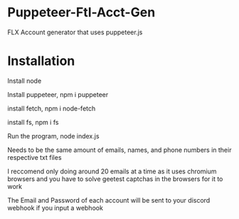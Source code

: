 # Puppeteer-Ftl-Acct-Gen
FLX Account generator that uses puppeteer.js 

# Installation 
Install node

Install puppeteer, npm i puppeteer 

install fetch, npm i node-fetch 

install fs, npm i fs

Run the program, node index.js 

Needs to be the same amount of emails, names, and phone numbers in their respective txt files 

I reccomend only doing around 20 emails at a time as it uses chromium browsers and you have to solve geetest captchas in the browsers for it to work

The Email and Password of each account will be sent to your discord webhook if you input a webhook 

